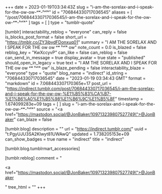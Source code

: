 +++
date = 2023-01-19T03:34:43Z
slug = "i-am-the-sorelax-and-i-speak-for-the-ow-ow-ᵃʷ-ᶠᵘᶜᵏ"
id = "706844330717036545"
aliases = [ "/post/706844330717036545/i-am-the-sorelax-and-i-speak-for-the-ow-ow-ᵃʷ-ᶠᵘᶜᵏ" ]
tags = [ ]
type = "tumblr-quote"

[tumblr]
interactability_reblog = "everyone"
can_reply = false
is_blocks_post_format = false
short_url = "https://tmblr.co/ZY3jbydFDonxuq01"
summary = "I AM THE SORELAX AND I SPEAK FOR THE ow ow ᵃʷ ᶠᵘᶜᵏ ow"
note_count = 0.0
is_blazed = false
reblog_key = "KwXccyvP"
can_like = false
can_reblog = false
can_send_in_message = true
display_avatar = true
state = "published"
should_open_in_legacy = true
text = "I AM THE SORELAX AND I SPEAK FOR THE ow ow ᵃʷ ᶠᵘᶜᵏ ow"
is_blaze_pending = false
interactability_blaze = "everyone"
type = "quote"
blog_name = "indirect"
id_string = "706844330717036545"
date = "2023-01-19 03:34:43 GMT"
format = "markdown"
id = 7.068443307170365e+17
post_url = "https://indirect.tumblr.com/post/706844330717036545/i-am-the-sorelax-and-i-speak-for-the-ow-ow-%E1%B5%83%CA%B7-%E1%B6%A0%E1%B5%98%E1%B6%9C%E1%B5%8F"
timestamp = 1.674099283e+09
tags = [ ]
slug = "i-am-the-sorelax-and-i-speak-for-the-ow-ow-ᵃʷ-ᶠᵘᶜᵏ"
source = "<a href=\"https://mastodon.social/@JonBaker/109713239807527749\">@JonBaker</a>"
can_blaze = false

[tumblr.blog]
description = ""
url = "https://indirect.tumblr.com/"
uuid = "t:PgyUJU3SA2Klwyt81UWAwQ"
updated = 1.738205153e+09
can_show_badges = true
name = "indirect"
title = "indirect"

[tumblr.blog.tumblrmart_accessories]

[tumblr.reblog]
comment = "<p><a href=\"https://mastodon.social/@JonBaker/109713239807527749\">@JonBaker</a></p>"
tree_html = ""
+++
